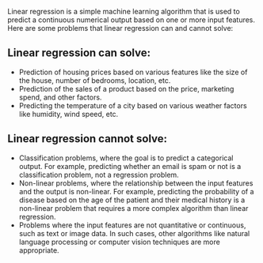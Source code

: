 Linear regression is a simple machine learning algorithm that is used to predict a continuous numerical output based on one or more input features. Here are some problems that linear regression can and cannot solve:

## Linear regression can solve:

 * Prediction of housing prices based on various features like the size of the house, number of bedrooms, location, etc.
 * Prediction of the sales of a product based on the price, marketing spend, and other factors.
 * Predicting the temperature of a city based on various weather factors like humidity, wind speed, etc.

## Linear regression cannot solve:

 * Classification problems, where the goal is to predict a categorical output. For example, predicting whether an email is spam or not is a classification problem, not a regression problem.
 * Non-linear problems, where the relationship between the input features and the output is non-linear. For example, predicting the probability of a disease based on the age of the patient and their medical history is a non-linear problem that requires a more complex algorithm than linear regression.
 * Problems where the input features are not quantitative or continuous, such as text or image data. In such cases, other algorithms like natural language processing or computer vision techniques are more appropriate.
